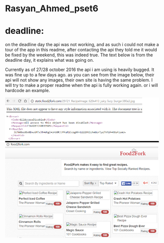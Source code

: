 # Rasyan_Ahmed_pset6




# deadline:

on the deadline day the api was not working, and as such i could not make a tour of the app in this readme, after contacting the api they told me it would be fixed by the weekend, this was indeed true.
The text below is from the deadline day, it explains what was going on.

Currently as of 27/28 october 2016 the api i am using is heavily bugged.
It was fine up to a few days ago.
as you can see from the image below, their api will not show any images, their own site is having the same problem.
I will try to make a proper readme when the api is fully working again. or i will hardcode an example.

![example1](https://github.com/Rasyan/Rasyan_Ahmed_pset6/blob/master/doc/Naamloos.png)
